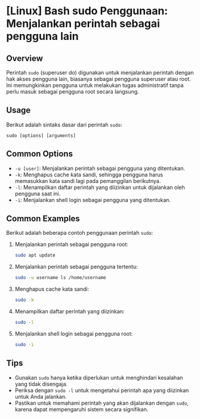 # [Linux] Bash sudo Penggunaan: Menjalankan perintah sebagai pengguna lain

## Overview
Perintah `sudo` (superuser do) digunakan untuk menjalankan perintah dengan hak akses pengguna lain, biasanya sebagai pengguna superuser atau root. Ini memungkinkan pengguna untuk melakukan tugas administratif tanpa perlu masuk sebagai pengguna root secara langsung.

## Usage
Berikut adalah sintaks dasar dari perintah `sudo`:

```
sudo [options] [arguments]
```

## Common Options
- `-u [user]`: Menjalankan perintah sebagai pengguna yang ditentukan.
- `-k`: Menghapus cache kata sandi, sehingga pengguna harus memasukkan kata sandi lagi pada pemanggilan berikutnya.
- `-l`: Menampilkan daftar perintah yang diizinkan untuk dijalankan oleh pengguna saat ini.
- `-i`: Menjalankan shell login sebagai pengguna yang ditentukan.

## Common Examples
Berikut adalah beberapa contoh penggunaan perintah `sudo`:

1. Menjalankan perintah sebagai pengguna root:
   ```bash
   sudo apt update
   ```

2. Menjalankan perintah sebagai pengguna tertentu:
   ```bash
   sudo -u username ls /home/username
   ```

3. Menghapus cache kata sandi:
   ```bash
   sudo -k
   ```

4. Menampilkan daftar perintah yang diizinkan:
   ```bash
   sudo -l
   ```

5. Menjalankan shell login sebagai pengguna root:
   ```bash
   sudo -i
   ```

## Tips
- Gunakan `sudo` hanya ketika diperlukan untuk menghindari kesalahan yang tidak disengaja.
- Periksa dengan `sudo -l` untuk mengetahui perintah apa yang diizinkan untuk Anda jalankan.
- Pastikan untuk memahami perintah yang akan dijalankan dengan `sudo`, karena dapat mempengaruhi sistem secara signifikan.